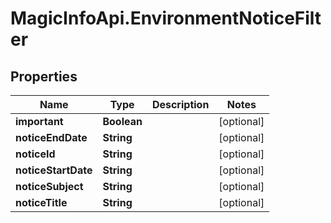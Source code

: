 # MagicInfoApi.EnvironmentNoticeFilter

## Properties
Name | Type | Description | Notes
------------ | ------------- | ------------- | -------------
**important** | **Boolean** |  | [optional] 
**noticeEndDate** | **String** |  | [optional] 
**noticeId** | **String** |  | [optional] 
**noticeStartDate** | **String** |  | [optional] 
**noticeSubject** | **String** |  | [optional] 
**noticeTitle** | **String** |  | [optional] 


